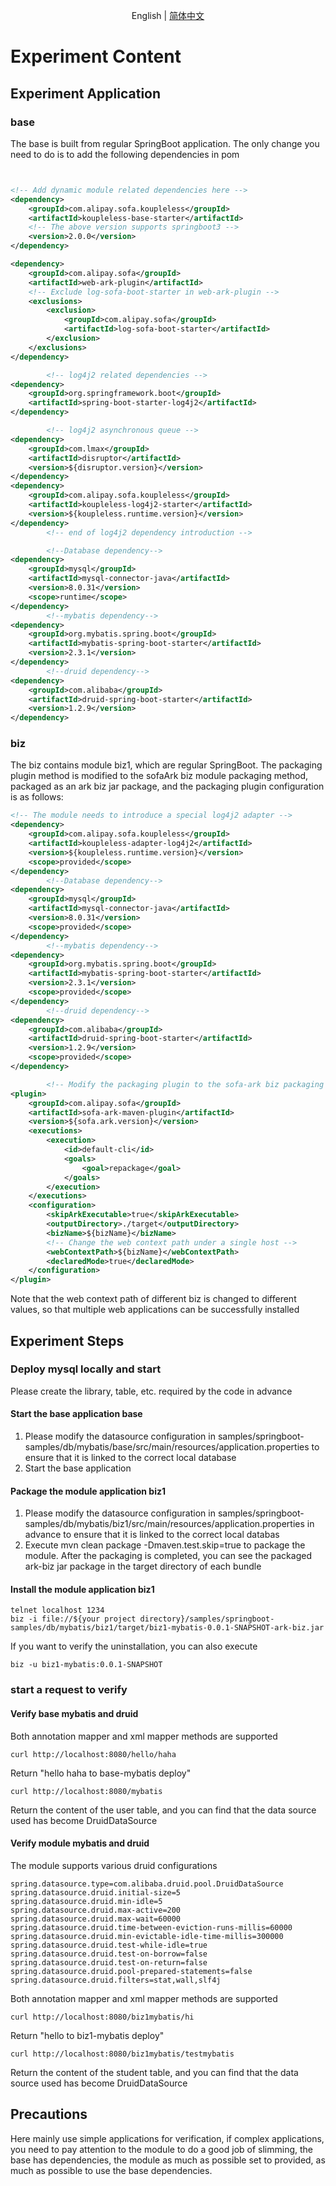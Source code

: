 <div align="center">

English | [简体中文](./README-zh_CN.md)

</div>

# Experiment Content
## Experiment Application
### base
The base is built from regular SpringBoot application. The only change you need to do is to add the following dependencies in pom
```xml


<!-- Add dynamic module related dependencies here -->
<dependency>
    <groupId>com.alipay.sofa.koupleless</groupId>
    <artifactId>koupleless-base-starter</artifactId>
    <!-- The above version supports springboot3 -->
    <version>2.0.0</version>
</dependency>

<dependency>
    <groupId>com.alipay.sofa</groupId>
    <artifactId>web-ark-plugin</artifactId>
    <!-- Exclude log-sofa-boot-starter in web-ark-plugin -->
    <exclusions>
        <exclusion>
            <groupId>com.alipay.sofa</groupId>
            <artifactId>log-sofa-boot-starter</artifactId>
        </exclusion>
    </exclusions>
</dependency>

        <!-- log4j2 related dependencies -->
<dependency>
    <groupId>org.springframework.boot</groupId>
    <artifactId>spring-boot-starter-log4j2</artifactId>
</dependency>

        <!-- log4j2 asynchronous queue -->
<dependency>
    <groupId>com.lmax</groupId>
    <artifactId>disruptor</artifactId>
    <version>${disruptor.version}</version>
</dependency>
<dependency>
    <groupId>com.alipay.sofa.koupleless</groupId>
    <artifactId>koupleless-log4j2-starter</artifactId>
    <version>${koupleless.runtime.version}</version>
</dependency>
        <!-- end of log4j2 dependency introduction -->

        <!--Database dependency-->
<dependency>
    <groupId>mysql</groupId>
    <artifactId>mysql-connector-java</artifactId>
    <version>8.0.31</version>
    <scope>runtime</scope>
</dependency>
        <!--mybatis dependency-->
<dependency>
    <groupId>org.mybatis.spring.boot</groupId>
    <artifactId>mybatis-spring-boot-starter</artifactId>
    <version>2.3.1</version>
</dependency>
        <!--druid dependency-->
<dependency>
    <groupId>com.alibaba</groupId>
    <artifactId>druid-spring-boot-starter</artifactId>
    <version>1.2.9</version>
</dependency>
```

### biz
The biz contains module biz1, which are regular SpringBoot. The packaging plugin method is modified to the sofaArk biz module packaging method, packaged as an ark biz jar package, and the packaging plugin configuration is as follows:
```xml
<!-- The module needs to introduce a special log4j2 adapter -->
<dependency>
    <groupId>com.alipay.sofa.koupleless</groupId>
    <artifactId>koupleless-adapter-log4j2</artifactId>
    <version>${koupleless.runtime.version}</version>
    <scope>provided</scope>
</dependency>
        <!--Database dependency-->
<dependency>
    <groupId>mysql</groupId>
    <artifactId>mysql-connector-java</artifactId>
    <version>8.0.31</version>
    <scope>provided</scope>
</dependency>
        <!--mybatis dependency-->
<dependency>
    <groupId>org.mybatis.spring.boot</groupId>
    <artifactId>mybatis-spring-boot-starter</artifactId>
    <version>2.3.1</version>
    <scope>provided</scope>
</dependency>
        <!--druid dependency-->
<dependency>
    <groupId>com.alibaba</groupId>
    <artifactId>druid-spring-boot-starter</artifactId>
    <version>1.2.9</version>
    <scope>provided</scope>
</dependency>

        <!-- Modify the packaging plugin to the sofa-ark biz packaging plugin, package it into an ark biz jar -->
<plugin>
    <groupId>com.alipay.sofa</groupId>
    <artifactId>sofa-ark-maven-plugin</artifactId>
    <version>${sofa.ark.version}</version>
    <executions>
        <execution>
            <id>default-cli</id>
            <goals>
                <goal>repackage</goal>
            </goals>
        </execution>
    </executions>
    <configuration>
        <skipArkExecutable>true</skipArkExecutable>
        <outputDirectory>./target</outputDirectory>
        <bizName>${bizName}</bizName>
        <!-- Change the web context path under a single host -->
        <webContextPath>${bizName}</webContextPath>
        <declaredMode>true</declaredMode>
    </configuration>
</plugin>
```
Note that the web context path of different biz is changed to different values, so that multiple web applications can be successfully installed

## Experiment Steps

### Deploy mysql locally and start

Please create the library, table, etc. required by the code in advance
#### Start the base application base

1. Please modify the datasource configuration in samples/springboot-samples/db/mybatis/base/src/main/resources/application.properties to ensure that it is linked to the correct local database
2. Start the base application

#### Package the module application biz1

1. Please modify the datasource configuration in samples/springboot-samples/db/mybatis/biz1/src/main/resources/application.properties in advance to ensure that it is linked to the correct local databas
2. Execute mvn clean package -Dmaven.test.skip=true to package the module. After the packaging is completed, you can see the packaged ark-biz jar package in the target directory of each bundle

#### Install the module application biz1
```shell
telnet localhost 1234
biz -i file://${your project directory}/samples/springboot-samples/db/mybatis/biz1/target/biz1-mybatis-0.0.1-SNAPSHOT-ark-biz.jar
```

If you want to verify the uninstallation, you can also execute
```shell
biz -u biz1-mybatis:0.0.1-SNAPSHOT
```

### start a request to verify

#### Verify base mybatis and druid

Both annotation mapper and xml mapper methods are supported

```shell
curl http://localhost:8080/hello/haha
```
Return "hello haha to base-mybatis deploy"

```shell
curl http://localhost:8080/mybatis
```
Return the content of the user table, and you can find that the data source used has become DruidDataSource

#### Verify module mybatis and druid

The module supports various druid configurations
```shell
spring.datasource.type=com.alibaba.druid.pool.DruidDataSource
spring.datasource.druid.initial-size=5
spring.datasource.druid.min-idle=5
spring.datasource.druid.max-active=200
spring.datasource.druid.max-wait=60000
spring.datasource.druid.time-between-eviction-runs-millis=60000
spring.datasource.druid.min-evictable-idle-time-millis=300000
spring.datasource.druid.test-while-idle=true
spring.datasource.druid.test-on-borrow=false
spring.datasource.druid.test-on-return=false
spring.datasource.druid.pool-prepared-statements=false
spring.datasource.druid.filters=stat,wall,slf4j
```

Both annotation mapper and xml mapper methods are supported

```shell
curl http://localhost:8080/biz1mybatis/hi
```
Return "hello to biz1-mybatis deploy"

```shell
curl http://localhost:8080/biz1mybatis/testmybatis
```
Return the content of the student table, and you can find that the data source used has become DruidDataSource

## Precautions
Here mainly use simple applications for verification, if complex applications, you need to pay attention to the module to do a good job of slimming, the base has dependencies, the module as much as possible set to provided, as much as possible to use the base dependencies.
